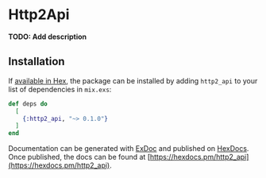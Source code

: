 # Http2Api

**TODO: Add description**

## Installation

If [available in Hex](https://hex.pm/docs/publish), the package can be installed
by adding `http2_api` to your list of dependencies in `mix.exs`:

```elixir
def deps do
  [
    {:http2_api, "~> 0.1.0"}
  ]
end
```

Documentation can be generated with [ExDoc](https://github.com/elixir-lang/ex_doc)
and published on [HexDocs](https://hexdocs.pm). Once published, the docs can
be found at [https://hexdocs.pm/http2_api](https://hexdocs.pm/http2_api).

